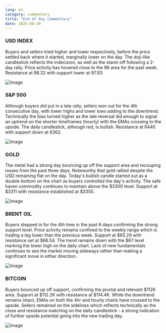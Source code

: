 ```yaml
---
lang: en
category: commentary
title: "End of Day Commentary"
date: 2025-08-20
---
```


### USD INDEX

Buyers and sellers tried higher and lower respectively, before the price settled back where it started, marginally lower on the day. The doji-like candlestick reflects the indecision, as well as the stand-off following a 2-day rally. Price activity has hovered close to the 98 area for the past week. Resistance at 98.32 with support lower at 97.93.

![Image](https://markleighedu.github.io/img/Aug-2025/20-Aug-2025/usdindex.jpg)

### S&P 500

Although buyers did put in a late rally, sellers won out for the 4th consecutive day, with lower highs and lower lows adding to the downtrend. Technically the bias turned higher as the late reversal did enough to signal an uptrend on the shorter timeframes (hourly) with the EMAs crossing to the upside. The daily candlestick, although red, is bullish. Resistance at 6440 with support down at 6362. 

![Image](https://markleighedu.github.io/img/Aug-2025/20-Aug-2025/sp500.jpg)

### GOLD

The metal had a strong day bouncing up off the support area and recouping losses from the past three days. Noteworthy that gold rallied despite the USD remaining flat on the day. Today's bullish candle started out as a double-bottom on the chart as buyers controlled the day's activity. The safe haven commodity continues to maintain above the $3300 level. Support at $3311 with resistance established at $3350.  

![Image](https://markleighedu.github.io/img/Aug-2025/20-Aug-2025/gold.jpg)

### BRENT OIL

Buyers stepped in for the 4th time in the past 6 days confirming the strong support level. Price activity remains confined to the weekly range which is trading a leg lower than the previous week. Support at $65.29 with resistance set at $66.54. The trend remains down with the $67 level marking the lower high on the daily chart. Lack of new fundamentals continues to see the market moving sideways rather than making a significant move in either direction. 

![Image](https://markleighedu.github.io/img/Aug-2025/20-Aug-2025/brentoil.jpg)

### BITCOIN

Buyers bounced up off support, confirming the pivotal and relevant $112K area. Support at $112.2K with resistance at $114.4K. While the downtrend remains intact, EMAs on both the 4hr and hourly charts have crossed to the upside. Sellers remained on the sidelines which reflects technically as the close and resistance matching on the daily candlestick - a strong indication of further upside potential going into the new trading day.  

![Image](https://markleighedu.github.io/img/Aug-2025/20-Aug-2025/bitcoin.jpg)

